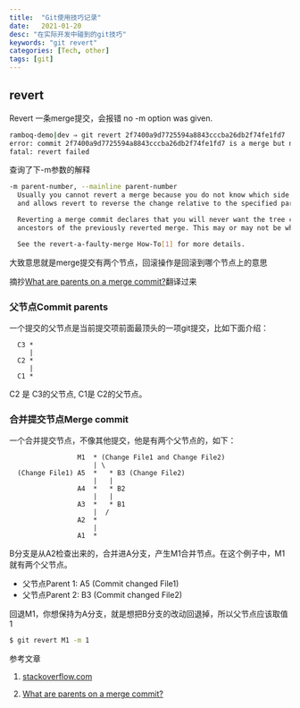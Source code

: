 ```yaml
---
title:  "Git使用技巧记录"
date:   2021-01-20
desc: "在实际开发中碰到的git技巧"
keywords: "git revert"
categories: [Tech, other]
tags: [git]
---
```


## revert

Revert 一条merge提交，会报错 no -m option was given.

```bash
ramboq-demo|dev ⇒ git revert 2f7400a9d7725594a8843cccba26db2f74fe1fd7
error: commit 2f7400a9d7725594a8843cccba26db2f74fe1fd7 is a merge but no -m option was given.
fatal: revert failed
```

查询了下-m参数的解释

```bash
-m parent-number, --mainline parent-number
  Usually you cannot revert a merge because you do not know which side of the merge should be considered the mainline. This option specifies the parent number (starting from 1) of the mainline
  and allows revert to reverse the change relative to the specified parent.

  Reverting a merge commit declares that you will never want the tree changes brought in by the merge. As a result, later merges will only bring in tree changes introduced by commits that are not
  ancestors of the previously reverted merge. This may or may not be what you want.

  See the revert-a-faulty-merge How-To[1] for more details.
```

大致意思就是merge提交有两个节点，回滚操作是回滚到哪个节点上的意思

摘抄[What are parents on a merge commit?](https://blog.experteer.engineering/what-are-parents-on-git-merge-commits.html)翻译过来

### 父节点Commit parents

一个提交的父节点是当前提交项前面最顶头的一项git提交，比如下面介绍：

```
  C3 *
     |
  C2 *
     |
  C1 *
```

C2 是 C3的父节点, C1是 C2的父节点。

### 合并提交节点Merge commit

一个合并提交节点，不像其他提交，他是有两个父节点的，如下：

```
                 M1  * (Change File1 and Change File2)
                     | \
  (Change File1) A5  *   * B3 (Change File2)
                     |   |
                 A4  *   * B2
                     |   |
                 A3  *   * B1
                     |  /
                 A2  *
                     |
                 A1  *
```

B分支是从A2检查出来的，合并进A分支，产生M1合并节点。在这个例子中，M1就有两个父节点。

- 父节点Parent 1: A5 (Commit changed File1)
- 父节点Parent 2: B3 (Commit changed File2)

回退M1，你想保持为A分支，就是想把B分支的改动回退掉，所以父节点应该取值1

```bash
$ git revert M1 -m 1
```

参考文章

1. [stackoverflow.com](https://stackoverflow.com/questions/40148442/mainline-parent-number-when-cherry-picking-merge-commits)

2. [What are parents on a merge commit?](https://blog.experteer.engineering/what-are-parents-on-git-merge-commits.html)